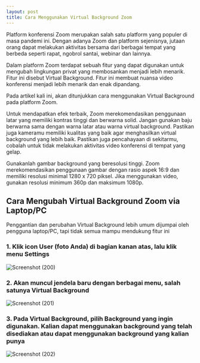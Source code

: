 ```yaml
---
layout: post
title: Cara Menggunakan Virtual Background Zoom
---
```


Platform konferensi Zoom merupakan salah satu platform yang populer di masa pandemi ini. Dengan adanya Zoom dan platform sejenisnya, jutaan orang dapat melakukan aktivitas bersama dari berbagai tempat yang berbeda seperti rapat, ngobrol santai, webinar dan lainnya.

Dalam platform Zoom terdapat sebuah fitur yang dapat digunakan untuk mengubah lingkungan privat yang membosankan menjadi lebih menarik. Fitur ini disebut Virtual Background. Fitur ini membuat nuansa video konferensi menjadi lebih menarik dan enak dipandang.

Pada artikel kali ini, akan ditunjukkan cara menggunakan Virtual Background pada platform Zoom.

Untuk mendapatkan efek terbaik, Zoom merekomendasikan penggunaan latar yang memiliki kontras tinggi dan berwarna solid. Jangan gunakan baju berwarna sama dengan warna latar atau warna virtual background. Pastikan juga kameramu memiliki kualitas yang baik agar menghasilkan virtual background yang lebih baik. Pastikan juga pencahayaan di sekitarmu, cobalah untuk tidak melakukan aktivitas video konferensi di tempat yang gelap.

Gunakanlah gambar background yang beresolusi tinggi. Zoom merekomendasikan penggunaan gambar dengan rasio aspek 16:9 dan memiliki resolusi minimal 1280 x 720 piksel. Jika menggunakan video, gunakan resolusi minimum 360p dan maksimum 1080p.

## Cara Mengubah Virtual Background Zoom via Laptop/PC

Penggantian dan perubahan Virtual Background lebih umum dijumpai oleh pengguna laptop/PC, tapi tidak semua mampu mendukung fitur ini

### 1. Klik icon User (foto Anda) di bagian kanan atas, lalu klik menu Settings

![Screenshot (200)](https://user-images.githubusercontent.com/60083946/92637031-83816180-f302-11ea-8b58-7bc67cc6aad7.png)


### 2. Akan muncul jendela baru dengan berbagai menu, salah satunya Virtual Background

![Screenshot (201)](https://user-images.githubusercontent.com/60083946/92637739-7749d400-f303-11ea-92ca-c125b9bf5f11.png)

### 3. Pada Virtual Background, pilih Background yang ingin digunakan. Kalian dapat menggunakan background yang telah disediakan atau dapat menggunakan background yang kalian punya

![Screenshot (202)](https://user-images.githubusercontent.com/60083946/92638354-57ff7680-f304-11ea-8935-626a63c597a3.png)



